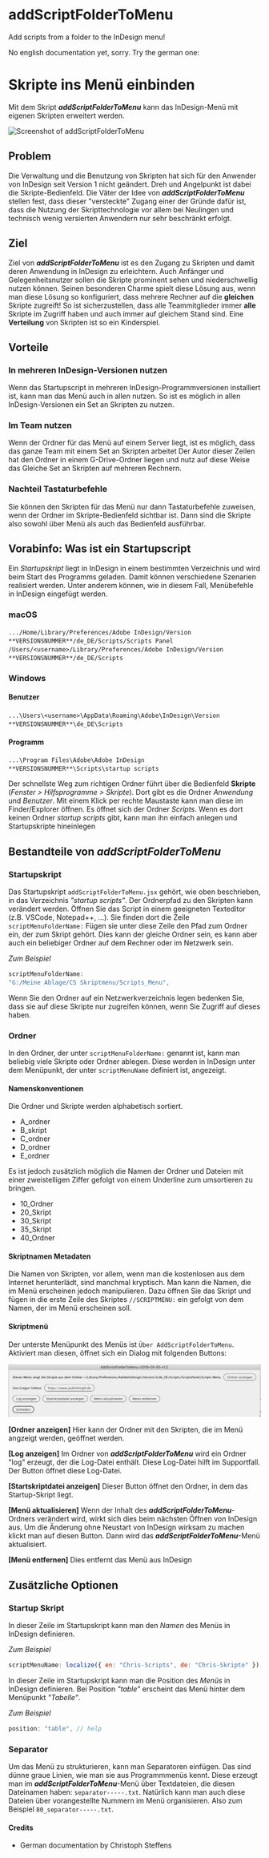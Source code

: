 # addScriptFolderToMenu
Add  scripts from a folder to the InDesign menu!

No english documentation yet, sorry. Try the german one:

# Skripte ins Menü einbinden

Mit dem Skript ***addScriptFolderToMenu*** kann das InDesign-Menü mit eigenen Skripten erweitert werden. 

![Screenshot of addScriptFolderToMenu](docu/assets/addScriptFolderToMenu_screen.png)

## Problem
Die Verwaltung und die Benutzung von Skripten hat sich für den Anwender von InDesign seit Version 1 nicht geändert. Dreh und Angelpunkt ist dabei die Skripte-Bedienfeld. 
Die Väter der Idee von ***addScriptFolderToMenu*** stellen fest, dass dieser "versteckte" Zugang einer der Gründe dafür ist, dass die Nutzung der Skripttechnologie vor allem bei Neulingen und technisch wenig versierten Anwendern nur sehr beschränkt erfolgt.

## Ziel
Ziel von ***addScriptFolderToMenu*** ist es den Zugang zu Skripten und damit deren Anwendung in InDesign zu erleichtern. Auch Anfänger und Gelegenheitsnutzer sollen die Skripte prominent sehen und niederschwellig nutzen können.
Seinen besonderen Charme spielt diese Lösung aus, wenn man diese Lösung so konfiguriert, dass mehrere Rechner auf die **gleichen** Skripte zugreift! So ist sicherzustellen, dass alle Teammitglieder immer **alle** Skripte im Zugriff haben und auch immer auf gleichem Stand sind. Eine **Verteilung** von Skripten ist so ein Kinderspiel.

## Vorteile

### In mehreren InDesign-Versionen nutzen
Wenn das Startupscript in mehreren InDesign-Programmversionen installiert ist, kann man das Menü auch in allen nutzen. So ist es möglich in allen InDesign-Versionen ein Set an Skripten zu nutzen.

### Im Team nutzen
Wenn der Ordner für das Menü auf einem Server liegt, ist es möglich, dass das ganze Team mit einem Set an Skripten arbeitet Der Autor dieser Zeilen hat den Ordner in einem G-Drive-Ordner liegen und nutz auf diese Weise das Gleiche Set an Skripten auf mehreren Rechnern.

### Nachteil Tastaturbefehle
Sie können den Skripten für das Menü nur dann Tastaturbefehle zuweisen, wenn der Ordner im Skripte-Bedienfeld sichtbar ist. Dann sind die Skripte also sowohl über Menü als auch das Bedienfeld ausführbar.

## Vorabinfo: Was ist ein Startupscript
Ein *Startupskript* liegt in InDesign in einem bestimmten Verzeichnis und wird beim Start des Programms geladen. Damit können verschiedene Szenarien realisiert werden. Unter anderem können, wie in diesem Fall, Menübefehle in InDesign eingefügt werden.

### macOS
`.../Home/Library/Preferences/Adobe InDesign/Version **VERSIONSNUMMER**/de_DE/Scripts/Scripts Panel`
`/Users/<username>/Library/Preferences/Adobe InDesign/Version **VERSIONSNUMMER**/de_DE/Scripts`

### Windows

#### Benutzer
`...\Users\<username>\AppData\Roaming\Adobe\InDesign\Version **VERSIONSNUMMER**\de_DE\Scripts`

#### Programm
`...\Program Files\Adobe\Adobe InDesign **VERSIONSNUMMER**\Scripts\startup scripts`

Der schnellste Weg zum richtigen Ordner führt über die Bedienfeld **Skripte** (*Fenster > Hilfsprogramme > Skripte*). Dort gibt es die Ordner *Anwendung* und *Benutzer*. Mit einem Klick per rechte Maustaste kann man diese im Finder/Explorer öffnen. Es öffnet sich der Ordner *Scripts*. Wenn es dort keinen Ordner *startup scripts* gibt, kann man ihn einfach anlegen und Startupskripte hineinlegen

## Bestandteile von ***addScriptFolderToMenu***

### Startupskript
Das Startupskript `addScriptFolderToMenu.jsx` gehört, wie oben beschrieben, in das Verzeichnis *"startup scripts"*. 
Der Ordnerpfad zu den Skripten kann verändert werden. Öffnen Sie das Script in einem geeigneten Texteditor (z.B. VSCode, Notepad++, ...).
Sie finden dort die Zeile `scriptMenuFolderName:`
Fügen sie unter diese Zeile den Pfad zum Ordner ein, der zum Skript gehört. Dies kann der gleiche Ordner sein, es kann aber auch ein beliebiger Ordner auf dem Rechner oder im Netzwerk sein.

*Zum Beispiel*
```javascript
scriptMenuFolderName:
"G:/Meine Ablage/CS Skriptmenu/Scripts_Menu",
```
Wenn Sie den Ordner auf ein Netzwerkverzeichnis legen bedenken Sie, dass sie auf diese Skripte nur zugreifen können, wenn Sie Zugriff auf dieses haben.

### Ordner
In den Ordner, der unter ``scriptMenuFolderName:`` genannt ist, kann man beliebig viele Skripte oder Ordner ablegen. Diese werden in InDesign unter dem Menüpunkt, der unter ``scriptMenuName`` definiert ist, angezeigt.

#### Namenskonventionen
Die Ordner und Skripte werden alphabetisch sortiert. 
* A_ordner
* B_skript
* C_ordner
* D_ordner
* E_ordner

Es ist jedoch zusätzlich möglich die Namen der Ordner und Dateien mit einer zweistelligen Ziffer gefolgt von einem Underline zum umsortieren zu bringen.
* 10_Ordner
* 20_Skript
* 30_Skript
* 35_Skript
* 40_Ordner

#### Skriptnamen Metadaten
Die Namen von Skripten, vor allem, wenn man die kostenlosen aus dem Internet herunterlädt, sind manchmal kryptisch. 
Man kann die Namen, die im Menü erscheinen jedoch manipulieren. Dazu öffnen Sie das Skript und fügen in die erste Zeile des Skriptes ``//SCRIPTMENU:`` ein gefolgt von dem Namen, der im Menü erscheinen soll.

#### Skriptmenü
Der unterste Menüpunkt des Menüs ist ``Über AddScriptFolderToMenu``. Aktiviert man diesen, öffnet sich ein Dialog mit folgenden Buttons:

![Screenshot of addScriptFolderToMenu dialog](docu/assets/dialog.png)

**[Ordner anzeigen]**
Hier kann der Ordner mit den Skripten, die im Menü angzeigt werden, geöffnet werden. 

**[Log anzeigen]**
Im Ordner von ***addScriptFolderToMenu*** wird ein Ordner "log" erzeugt, der die Log-Datei enthält. Diese Log-Datei hilft im Supportfall. Der Button öffnet diese Log-Datei.

**[Startskriptdatei anzeigen]**
Dieser Button öffnet den Ordner, in dem das Startup-Skript liegt.

**[Menü aktualisieren]**
Wenn der Inhalt des ***addScriptFolderToMenu***-Ordners verändert wird, wirkt sich dies beim nächsten Öffnen von InDesign aus. Um die Änderung ohne Neustart von InDesign wirksam zu machen klickt man auf diesen Button. Dann wird das ***addScriptFolderToMenu***-Menü aktualisiert.

**[Menü entfernen]**
Dies entfernt das Menü aus InDesign


## Zusätzliche Optionen

### Startup Skript
In dieser Zeile im Startupskript kann man den *Namen* des Menüs in InDesign definieren.

*Zum Beispiel*
```javascript
scriptMenuName: localize({ en: "Chris-Scripts", de: "Chris-Skripte" }),
```
In dieser Zeile im Startupskript kann man die Position des *Menüs* in InDesign definieren. 
Bei Position *"table"* erscheint das Menü hinter dem Menüpunkt *"Tabelle"*.

*Zum Beispiel*
```javascript
position: "table", // help
```

### Separator
Um das Menü zu strukturieren, kann man Separatoren einfügen. Das sind dünne graue Linien, wie man sie aus Programmmenüs kennt. 
Diese erzeugt man im ***addScriptFolderToMenu***-Menü über Textdateien, die diesen Dateinamen haben: `separator-----.txt`.
Natürlich kann man auch diese Dateien über vorangestellte Nummern im Menü organisieren.
Also zum Beispiel `80_separator-----.txt`.

#### Credits
* German documentation by Christoph Steffens